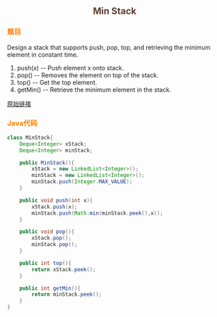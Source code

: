 ## <center><font color=#5C4033>Min Stack</font></center>

### <font color=#FF7F00>题目</font>
Design a stack that supports push, pop, top, and retrieving the minimum element in constant time.

1. push(x) -- Push element x onto stack.
2. pop() -- Removes the element on top of the stack.
3. top() -- Get the top element.
4. getMin() -- Retrieve the minimum element in the stack.

[原始链接](https://leetcode-cn.com/problems/min-stack/)

### <font color=#FF7F00>Java代码</font>
```java
class MinStack{
    Deque<Integer> xStack;
    Deque<Integer> minStack;

    public MinStack(){
        xStack = new LinkedList<Integer>();
        minStack = new LinkedList<Integer>();
        minStack.push(Integer.MAX_VALUE);
    }

    public void push(int x){
        xStack.push(x);
        minStack.push(Math.min(minStack.peek(),x));
    }

    public void pop(){
        xStack.pop();
        minStack.pop();
    }

    public int top(){
        return xStack.peek();
    }

    public int getMin(){
        return minStack.peek();
    }
}
```